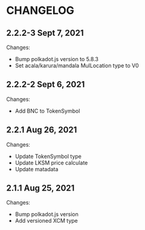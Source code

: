 # CHANGELOG

## 2.2.2-3 Sept 7, 2021

Changes:
- Bump polkadot.js version to 5.8.3
- Set acala/karura/mandala MulLocation type to V0

## 2.2.2-2 Sept 6, 2021

Changes:
- Add BNC to TokenSymbol

## 2.2.1 Aug 26, 2021

Changes:

- Update TokenSymbol type
- Update LKSM price calculate
- Update matadata

## 2.1.1 Aug 25, 2021

Changes:

- Bump polkadot.js version
- Add versioned XCM type

